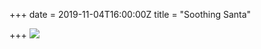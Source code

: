 +++
date = 2019-11-04T16:00:00Z
title = "Soothing Santa"

+++
![](https://imagedelivery.net/zJmFZzaNuqC_Q5Caqyu8nQ/tobyblog_images_remote_cloudinary_0c9631b3_010A3BAC-E5B7-4EC0-AD2A-F26737A5389A_ybehgw.jpg/fit=scale-down,w=780,sharpen=1,f=auto,q=0.9,slow-connection-quality=0.3)
